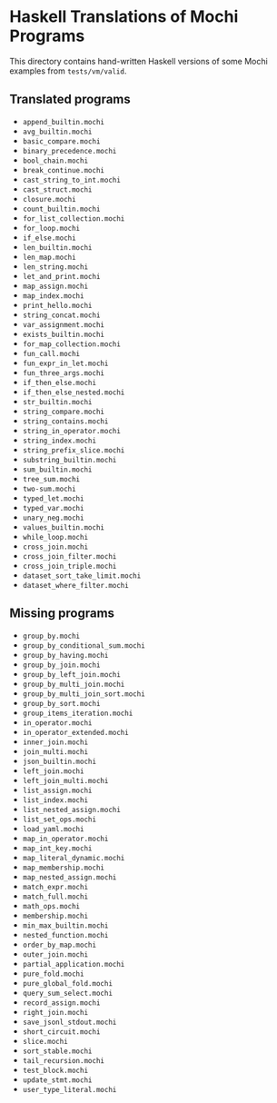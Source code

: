 # Haskell Translations of Mochi Programs

This directory contains hand-written Haskell versions of some Mochi examples from `tests/vm/valid`.

## Translated programs
- `append_builtin.mochi`
- `avg_builtin.mochi`
- `basic_compare.mochi`
- `binary_precedence.mochi`
- `bool_chain.mochi`
- `break_continue.mochi`
- `cast_string_to_int.mochi`
- `cast_struct.mochi`
- `closure.mochi`
- `count_builtin.mochi`
- `for_list_collection.mochi`
- `for_loop.mochi`
- `if_else.mochi`
- `len_builtin.mochi`
- `len_map.mochi`
- `len_string.mochi`
- `let_and_print.mochi`
- `map_assign.mochi`
- `map_index.mochi`
- `print_hello.mochi`
- `string_concat.mochi`
- `var_assignment.mochi`
- `exists_builtin.mochi`
- `for_map_collection.mochi`
- `fun_call.mochi`
- `fun_expr_in_let.mochi`
- `fun_three_args.mochi`
- `if_then_else.mochi`
- `if_then_else_nested.mochi`
- `str_builtin.mochi`
- `string_compare.mochi`
- `string_contains.mochi`
- `string_in_operator.mochi`
- `string_index.mochi`
- `string_prefix_slice.mochi`
- `substring_builtin.mochi`
- `sum_builtin.mochi`
- `tree_sum.mochi`
- `two-sum.mochi`
- `typed_let.mochi`
- `typed_var.mochi`
- `unary_neg.mochi`
- `values_builtin.mochi`
 - `while_loop.mochi`
 - `cross_join.mochi`
 - `cross_join_filter.mochi`
 - `cross_join_triple.mochi`
 - `dataset_sort_take_limit.mochi`
 - `dataset_where_filter.mochi`


## Missing programs
- `group_by.mochi`
- `group_by_conditional_sum.mochi`
- `group_by_having.mochi`
- `group_by_join.mochi`
- `group_by_left_join.mochi`
- `group_by_multi_join.mochi`
- `group_by_multi_join_sort.mochi`
- `group_by_sort.mochi`
- `group_items_iteration.mochi`
- `in_operator.mochi`
- `in_operator_extended.mochi`
- `inner_join.mochi`
- `join_multi.mochi`
- `json_builtin.mochi`
- `left_join.mochi`
- `left_join_multi.mochi`
- `list_assign.mochi`
- `list_index.mochi`
- `list_nested_assign.mochi`
- `list_set_ops.mochi`
- `load_yaml.mochi`
- `map_in_operator.mochi`
- `map_int_key.mochi`
- `map_literal_dynamic.mochi`
- `map_membership.mochi`
- `map_nested_assign.mochi`
- `match_expr.mochi`
- `match_full.mochi`
- `math_ops.mochi`
- `membership.mochi`
- `min_max_builtin.mochi`
- `nested_function.mochi`
- `order_by_map.mochi`
- `outer_join.mochi`
- `partial_application.mochi`
- `pure_fold.mochi`
- `pure_global_fold.mochi`
- `query_sum_select.mochi`
- `record_assign.mochi`
- `right_join.mochi`
- `save_jsonl_stdout.mochi`
- `short_circuit.mochi`
- `slice.mochi`
- `sort_stable.mochi`
- `tail_recursion.mochi`
- `test_block.mochi`
- `update_stmt.mochi`
- `user_type_literal.mochi`

